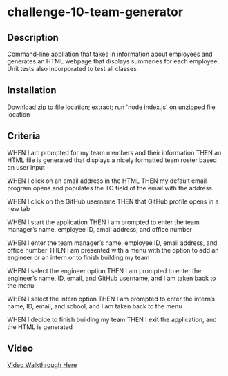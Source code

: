 # challenge-10-team-generator

## Description
Command-line appliation that takes in information about employees and generates an HTML webpage that displays summaries for each employee. Unit tests also incorporated to test all classes

## Installation
Download zip to file location; extract; run 'node index.js' on unzipped file location

## Criteria
WHEN I am prompted for my team members and their information
THEN an HTML file is generated that displays a nicely formatted team roster based on user input

WHEN I click on an email address in the HTML
THEN my default email program opens and populates the TO field of the email with the address

WHEN I click on the GitHub username
THEN that GitHub profile opens in a new tab

WHEN I start the application
THEN I am prompted to enter the team manager’s name, employee ID, email address, and office number

WHEN I enter the team manager’s name, employee ID, email address, and office number
THEN I am presented with a menu with the option to add an engineer or an intern or to finish building my team

WHEN I select the engineer option
THEN I am prompted to enter the engineer’s name, ID, email, and GitHub username, and I am taken back to the menu

WHEN I select the intern option
THEN I am prompted to enter the intern’s name, ID, email, and school, and I am taken back to the menu

WHEN I decide to finish building my team
THEN I exit the application, and the HTML is generated

## Video
[Video Walkthrough Here](https://drive.google.com/file/d/10cgfU6E4b2h6p9AcWuYaK-i5vq5I7Rw5/view)
